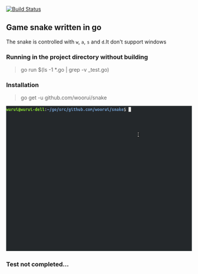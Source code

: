 [![Build Status](https://cloud.drone.io/api/badges/woorui/snake/status.svg)](https://cloud.drone.io/woorui/snake)

## Game snake written in go

The snake is controlled with `w`, `a`, `s` and `d`.It don't support windows

### Running in the project directory without building
> go run $(ls -1 *.go | grep -v _test.go)

### Installation
> go get -u github.com/woorui/snake

![Show the running result](snake.gif)

### Test not completed...
